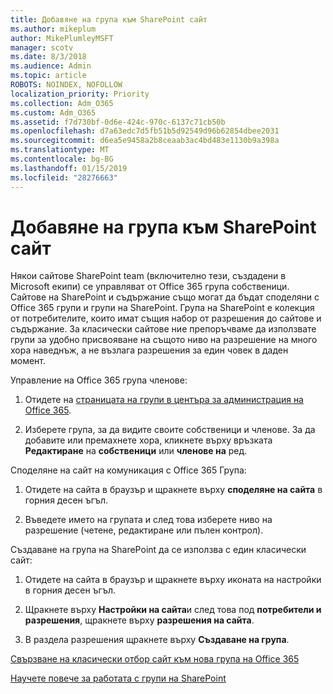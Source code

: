 ```yaml
---
title: Добавяне на група към SharePoint сайт
ms.author: mikeplum
author: MikePlumleyMSFT
manager: scotv
ms.date: 8/3/2018
ms.audience: Admin
ms.topic: article
ROBOTS: NOINDEX, NOFOLLOW
localization_priority: Priority
ms.collection: Adm_O365
ms.custom: Adm_O365
ms.assetid: f7d730bf-0d6e-424c-970c-6137c71cb50b
ms.openlocfilehash: d7a63edc7d5fb51b5d92549d96b62854dbee2031
ms.sourcegitcommit: d6ea5e9458a2b8ceaab3ac4bd483e1130b9a398a
ms.translationtype: MT
ms.contentlocale: bg-BG
ms.lasthandoff: 01/15/2019
ms.locfileid: "28276663"
---
```

# <a name="add-a-group-to-a-sharepoint-site"></a>Добавяне на група към SharePoint сайт

Някои сайтове SharePoint team (включително тези, създадени в Microsoft екипи) се управляват от Office 365 група собственици. Сайтове на SharePoint и съдържание също могат да бъдат споделяни с Office 365 групи и групи на SharePoint. Група на SharePoint е колекция от потребителите, които имат същия набор от разрешения до сайтове и съдържание. За класически сайтове ние препоръчваме да използвате групи за удобно присвояване на същото ниво на разрешение на много хора наведнъж, а не възлага разрешения за един човек в даден момент.
  
Управление на Office 365 група членове:
  
1. Отидете на [страницата на групи в центъра за администрация на Office 365](https://portal.office.com/adminportal/home#/groups).
    
2. Изберете група, за да видите своите собственици и членове. За да добавите или премахнете хора, кликнете върху връзката **Редактиране** на **собственици** или **членове на** ред. 
    
Споделяне на сайт на комуникация с Office 365 Група:
  
1. Отидете на сайта в браузър и щракнете върху **споделяне на сайта** в горния десен ъгъл. 
    
2. Въведете името на групата и след това изберете ниво на разрешение (четене, редактиране или пълен контрол).
    
Създаване на група на SharePoint да се използва с един класически сайт:
  
1. Отидете на сайта в браузър и щракнете върху иконата на настройки в горния десен ъгъл.
    
2. Щракнете върху **Настройки на сайта**и след това под **потребители и разрешения**, щракнете върху **разрешения на сайта**.
    
3. В раздела разрешения щракнете върху **Създаване на група**.
    
[Свързване на класически отбор сайт към нова група на Office 365](https://go.microsoft.com/fwlink/?linkid=2008654)
  
[Научете повече за работата с групи на SharePoint](https://go.microsoft.com/fwlink/?linkid=874658)
  

